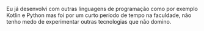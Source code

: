 Eu já desenvolvi com outras linguagens de programação como por exemplo Kotlin e Python mas foi por um curto período de tempo na faculdade, não tenho medo de experimentar outras tecnologias que não domino.